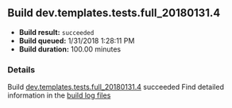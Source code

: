 ## Build dev.templates.tests.full_20180131.4
- **Build result:** `succeeded`
- **Build queued:** 1/31/2018 1:28:11 PM
- **Build duration:** 100.00 minutes
### Details
Build [dev.templates.tests.full_20180131.4](https://winappstudio.visualstudio.com/web/build.aspx?pcguid=a4ef43be-68ce-4195-a619-079b4d9834c2&builduri=vstfs%3a%2f%2f%2fBuild%2fBuild%2f24843) succeeded
Find detailed information in the [build log files](https://uwpctdiags.blob.core.windows.net/buildlogs/dev.templates.tests.full_20180131.4_logs.zip)
